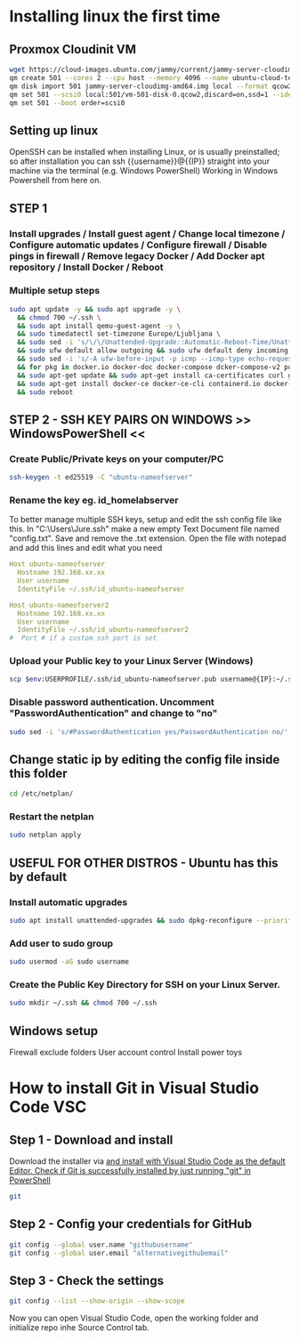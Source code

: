 # Installing linux the first time

## Proxmox Cloudinit VM

```bash
wget https://cloud-images.ubuntu.com/jammy/current/jammy-server-cloudimg-amd64.img
qm create 501 --cores 2 --cpu host --memory 4096 --name ubuntu-cloud-template --scsihw virtio-scsi-pci --net0 virtio,bridge=vmbr0,firewall=1 --serial0 socket --vga serial0 --ipconfig0 ip=dhcp,ip6=dhcp --agent enabled=1 --onboot 1
qm disk import 501 jammy-server-cloudimg-amd64.img local --format qcow2
qm set 501 --scsi0 local:501/vm-501-disk-0.qcow2,discard=on,ssd=1 --ide2 local:cloudinit && qm disk resize 501 scsi0 32G
qm set 501 --boot order=scsi0

```

## Setting up linux
OpenSSH can be installed when installing Linux, or is usually preinstalled; so after installation you can ssh {{username}}@{{IP}} straight into your machine via the terminal (e.g. Windows PowerShell)
Working in Windows Powershell from here on.

## STEP 1
### Install upgrades / Install guest agent / Change local timezone / Configure automatic updates / Configure firewall / Disable pings in firewall / Remove legacy Docker / Add Docker apt repository / Install Docker / Reboot

### Multiple setup steps
```bash
sudo apt update -y && sudo apt upgrade -y \
  && chmod 700 ~/.ssh \
  && sudo apt install qemu-guest-agent -y \
  && sudo timedatectl set-timezone Europe/Ljubljana \
  && sudo sed -i 's/\/\/Unattended-Upgrade::Automatic-Reboot-Time/Unattended-Upgrade::Automatic-Reboot-Time/' /etc/apt/apt.conf.d/50unattended-upgrades \
  && sudo ufw default allow outgoing && sudo ufw default deny incoming && sudo ufw allow 22 && sudo ufw enable \
  && sudo sed -i 's/-A ufw-before-input -p icmp --icmp-type echo-request -j ACCEPT/-A ufw-before-input -p icmp --icmp-type echo-request -j DROP/' /etc/ufw/before.rules \
  && for pkg in docker.io docker-doc docker-compose dcker-compose-v2 podman-docker containerd runc; do sudo apt-get remove $pkg; done \
  && sudo apt-get update && sudo apt-get install ca-certificates curl gnupg && sudo install -m 0755 -d /etc/apt/keyrings && curl -fsSL https://download.docker.com/linux/ubuntu/gpg | sudo gpg --dearmor -o /etc/apt/keyrings/docker.gpg && sudo chmod a+r /etc/apt/keyrings/docker.gpg && echo "deb [arch="$(dpkg --print-architecture)" signed-by=/etc/apt/keyrings/docker.gpg] https://download.docker.com/linux/ubuntu "$(. /etc/os-release && echo "$VERSION_CODENAME")" stable" | sudo tee /etc/apt/sources.list.d/docker.list > /dev/null && sudo apt-get update \
  && sudo apt-get install docker-ce docker-ce-cli containerd.io docker-buildx-plugin docker-compose-plugin -y && sudo docker run hello-world \
  && sudo reboot

```

## STEP 2 - SSH KEY PAIRS ON WINDOWS >> WindowsPowerShell <<
### Create Public/Private keys on your computer/PC 
```bash
ssh-keygen -t ed25519 -C "ubuntu-nameofserver"

```
### Rename the key eg. id_homelabserver

To better manage multiple SSH keys, setup and edit the ssh config file like this.
In "C:\Users\Jure\.ssh\" make a new empty Text Document file named "config.txt". Save and remove the .txt extension.
Open the file with notepad and add this lines and edit what you need
```yaml
Host ubuntu-nameofserver
  Hostname 192.168.xx.xx
  User username
  IdentityFile ~/.ssh/id_ubuntu-nameofserver

Host ubuntu-nameofserver2
  Hostname 192.168.xx.xx
  User username
  IdentityFile ~/.ssh/id_ubuntu-nameofserver2
#  Port # if a custom ssh port is set

```

### Upload your Public key to your Linux Server (Windows)
```bash
scp $env:USERPROFILE/.ssh/id_ubuntu-nameofserver.pub username@{IP}:~/.ssh/authorized_keys

```
### Disable password authentication. Uncomment "PasswordAuthentication" and change to "no"
```bash
sudo sed -i 's/#PasswordAuthentication yes/PasswordAuthentication no/' /etc/ssh/sshd_config && sudo sed -i 's/#AddressFamily any/AddressFamily inet/' /etc/ssh/sshd_config && sudo systemctl restart ssh

```
## Change static ip by editing the config file inside this folder 

```bash
cd /etc/netplan/

```
### Restart the netplan

```bash
sudo netplan apply

```

## USEFUL FOR OTHER DISTROS - Ubuntu has this by default

### Install automatic upgrades
```bash
sudo apt install unattended-upgrades && sudo dpkg-reconfigure --priority=low unattended-upgrades
```

### Add user to sudo group
```bash
sudo usermod -aG sudo username
```

### Create the Public Key Directory for SSH on your Linux Server.
```bash
sudo mkdir ~/.ssh && chmod 700 ~/.ssh
```

## Windows setup ##
Firewall exclude folders
User account control
Install power toys

# How to install Git in Visual Studio Code VSC

## Step 1 - Download and install
Download the installer via <a href="Git website"> and install with Visual Studio Code as the default Editor.
Check if Git is successfully installed by just running "git" in PowerShell

```bash
git
```

## Step 2 - Config your credentials for GitHub

```bash
git config --global user.name "githubusername"
git config --global user.email "alternativegithubemail"
```

## Step 3 - Check the settings
```bash
git config --list --show-origin --show-scope
```
Now you can open Visual Studio Code, open the working folder and initialize repo inhe Source Control tab.